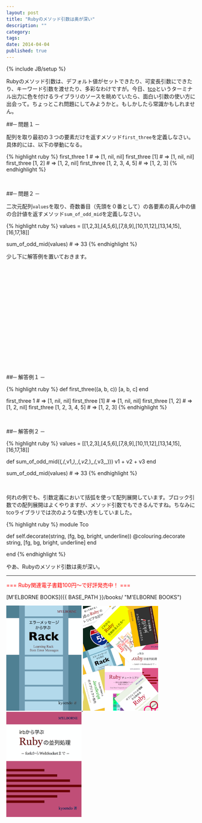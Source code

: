 ```yaml
---
layout: post
title: "Rubyのメソッド引数は奥が深い"
description: ""
category: 
tags: 
date: 2014-04-04
published: true
---
```

{% include JB/setup %}

Rubyのメソッド引数は、デフォルト値がセットできたり、可変長引数にできたり、キーワード引数を渡せたり、多彩なわけですが。今日、[tco](https://github.com/pazdera/tco "pazdera/tco")というターミナル出力に色を付けるライブラリのソースを眺めていたら、面白い引数の使い方に出会って。ちょっとこれ問題にしてみようかと。もしかしたら常識かもしれません。



##─ 問題１ ─

配列を取り最初の３つの要素だけを返すメソッド`first_three`を定義しなさい。具体的には、以下の挙動になる。

{% highlight ruby %}
first_three 1 # => [1, nil, nil]
first_three [1] # => [1, nil, nil]
first_three [1, 2] # => [1, 2, nil]
first_three [1, 2, 3, 4, 5] # => [1, 2, 3]
{% endhighlight %}

<br/>

##─ 問題２ ─

二次元配列`values`を取り、奇数番目（先頭を０番として）の各要素の真ん中の値の合計値を返すメソッド`sum_of_odd_mid`を定義しなさい。

{% highlight ruby %}
values = [[1,2,3],[4,5,6],[7,8,9],[10,11,12],[13,14,15],[16,17,18]]

sum_of_odd_mid(values) # => 33
{% endhighlight %}


少し下に解答例を置いておきます。

<br/>
<br/>
<br/>
<br/>
<br/>
<br/>
<br/>
<br/>
<br/>
<br/>
<br/>
<br/>
<br/>
<br/>
<br/>
<br/>

##─ 解答例１ ─

{% highlight ruby %}
def first_three((a, b, c))
  [a, b, c]
end

first_three 1 # => [1, nil, nil]
first_three [1] # => [1, nil, nil]
first_three [1, 2] # => [1, 2, nil]
first_three [1, 2, 3, 4, 5] # => [1, 2, 3]
{% endhighlight %}

<br/>

##─ 解答例２ ─


{% highlight ruby %}
values = [[1,2,3],[4,5,6],[7,8,9],[10,11,12],[13,14,15],[16,17,18]]

def sum_of_odd_mid((_,(_,v1,_),_,(_,v2,_),_,(_,v3,_)))
  v1 + v2 + v3
end

sum_of_odd_mid(values) # => 33
{% endhighlight %}

<br/>

何れの例でも、引数定義において括弧を使って配列展開しています。ブロック引数での配列展開はよくやりますが、メソッド引数でもできるんですね。ちなみにtcoライブラリでは次のような使い方をしていました。

{% highlight ruby %}
module Tco

  def self.decorate(string, (fg, bg, bright, underline))
    @colouring.decorate string, [fg, bg, bright, underline]
  end

end
{% endhighlight %}


やあ、Rubyのメソッド引数は奥が深い。

---

<p style='color:red'>=== Ruby関連電子書籍100円〜で好評発売中！ ===</p>

[M'ELBORNE BOOKS]({{ BASE_PATH }}/books/ "M'ELBORNE BOOKS")

<a href="{{ BASE_PATH }}/books/">
  <img src="/assets/images/books/rack_cover.png" alt="rack" style="width:200px" />
</a>
<a href="{{ BASE_PATH }}/books/">
  <img src="/assets/images/books/ruby_pack8.png" alt="pack8" style="width:200px" />
</a>
<a href="{{ BASE_PATH }}/books/">
  <img src="/assets/images/books/ruby_parallel_cover.png" alt="ruby_parallel" style="width:200px" />
</a>
